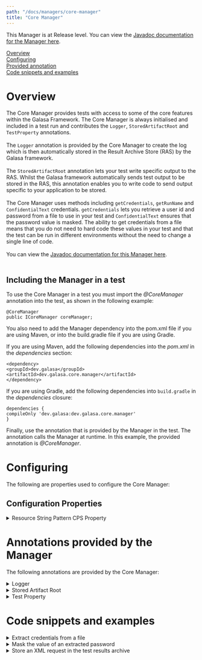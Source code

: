 ```yaml
---
path: "/docs/managers/core-manager"
title: "Core Manager"
---
```


This Manager is at Release level. You can view the <a href="https://javadoc.galasa.dev/dev/galasa/github/package-summary.html">Javadoc documentation for the Manager here</a>.<br>


[Overview](#overview)<br>
[Configuring](#configuring)<br>
[Provided annotation](#annotations)<br>
[Code snippets and examples](#codesnippets)<br>


# <a name="overview"></a>Overview

The Core Manager provides tests with access to some of the core features within the Galasa Framework. The Core Manager is always initialised and included in a test run and contributes the <code>Logger</code>, <code>StoredArtifactRoot</code> and <code>TestProperty</code> annotations. <br><br> The <code>Logger</code> annotation is provided by the Core Manager to create the log which is then automatically stored in the Result Archive Store (RAS) by the Galasa framework.  <br><br> The <code>StoredArtifactRoot</code> annotation lets your test write specific output to the RAS. Whilst the Galasa framework automatically sends test output to be stored in the RAS, this annotation enables you to write code to send output specific to your application to be stored.  <br><br> The Core Manager uses methods including <code>getCredentials</code>, <code>getRunName</code> and <code>ConfidentialText</code> credentials. <code>getCredentials</code> lets you retrieve a user id and password from a file to use in your test and <code>ConfidentialText</code> ensures that the password value is masked. The ability to get credentials from a file means that you do not need to hard code these values in your test and that the test can be run in different environments without the need to change a single line of code.  <br><br> You can view the <a href="https://javadoc.galasa.dev/dev/galasa/core/manager/package-summary.html">Javadoc documentation for this Manager here</a>. <br><br>


## <a name="dependencies"></a>Including the Manager in a test

To use the Core Manager in a test you must import the _@CoreManager_ annotation into the test, as shown in the following example: 

```
@CoreManager
public ICoreManager coreManager;
```

You also need to add the Manager dependency into the pom.xml file if you are using Maven, or into the build.gradle file if you are using Gradle. 

If you are using Maven, add the following dependencies into the _pom.xml_ in the _dependencies_ section:

```
<dependency>
<groupId>dev.galasa</groupId>
<artifactId>dev.galasa.core.manager</artifactId>
</dependency>
```

If you are using Gradle, add the following dependencies into ```build.gradle``` in the _dependencies_ closure:

```
dependencies {
compileOnly 'dev.galasa:dev.galasa.core.manager'
}
```


Finally, use the annotation that is provided by the Manager in the test. The annotation calls the Manager at runtime. In this example, the provided annotation is _@CoreManager_. 


# <a name="configuring"></a>Configuring 

The following are properties used to configure the Core Manager:

## <a name="cps"></a>Configuration Properties

<details>
<summary>Resource String Pattern CPS Property</summary>

| Property: | Resource String Pattern CPS Property |
| --------------------------------------- | :------------------------------------- |
| Name: | core.resource.string.[length].pattern |
| Description: | Sets the patterns of resources strings for a length of string.  The patterns 
are from the Galasa ResourcePoolingService which uses a homegrown syntax.  |
| Required:  | No |
| Default value: | {A-Z} for each byte for the specified length |
| Valid values: | For each character can be a constant or a random choice from a literal, 
eg {A-Z} results in a single character between A and Z inclusive. {0-9} or {a-zA-Z0-9} 
are options. DFH{A-Z}{0-1}{0-9}{0-9}{0-9}, results in DFHA1789 for example, the 
4th character can only be 0 or 1. 
| Examples: | <code>core.resource.string.8.length={A-Z}{A-Z}{A-Z}{A-Z}{A-Z}{A-Z}{A-Z}{A-Z}<br> </code> |

</details>

# <a name="annotations"></a>Annotations provided by the Manager

The following annotations are provided by the Core Manager:

<details>
<summary>Logger</summary>

| Name: | Logger |
| --------------------------------------- | :------------------------------------- |
| Name: | @Logger |
| Description: | Creates the log which is then automatically stored in the Result Archive Store (RAS) by the Galasa framework. |
| Syntax:  | logger.info ("message");|

</details>

<details>
<summary>Stored Artifact Root</summary>

| Name: | StoredArtifactRoot |
| --------------------------------------- | :------------------------------------- |
| Name: | @StoredArtifactRoot |
| Description: | Lets your test write specific output to the RAS. |
| Syntax:  | artifactRoot.resolve(folder).resolve(file);|

</details>

<details>
<summary>Test Property</summary>

| Name: | TestProperty |
| --------------------------------------- | :------------------------------------- |
| Name: | @TestProperty |
| Description: |  |
| Syntax:  | |

</details>



# <a name="codesnippets"></a>Code snippets and examples

<details><summary>Extract credentials from a file</summary>

You can extract credentials by using the `getCredentials` method. The Core Manager uses the `getCredentials` method to retrieve a user id and password from a file to use in your test.

```
import dev.galasa.ICredentials;
import dev.galasa.ICredentialsUsernamePassword;
...
@Test
...
ICredentialsUsernamePassword credentials = (ICredentialsUsernamePassword) \
coreManger.getCredentials("APP");
credentials.getPassword();
credentials.getUsername();
```
</details>

<details><summary>Mask the value of an extracted password</summary>

To mask the password, for example to prevent it from being displayed in recorded screens, use the Core Manager `registerConfidentialText` method.

```
coreManager.registerConfidentialText("SYS1", "IBMUSER password");
```
</details>

<details><summary>Store an XML request in the test results archive</summary>

```
Path requestPath = artifactRoot.resolve(folder).resolve(file).;
Files.write(requestPath, content.getBytes(), new SetContentType(ResultArchiveStoreContentType.TEXT),
    StandardOpenOption.CREATE);
```
</details>
